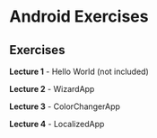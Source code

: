 # Android Exercises

## Exercises

**Lecture 1** - Hello World (not included)

**Lecture 2** - WizardApp

**Lecture 3** - ColorChangerApp

**Lecture 4** - LocalizedApp